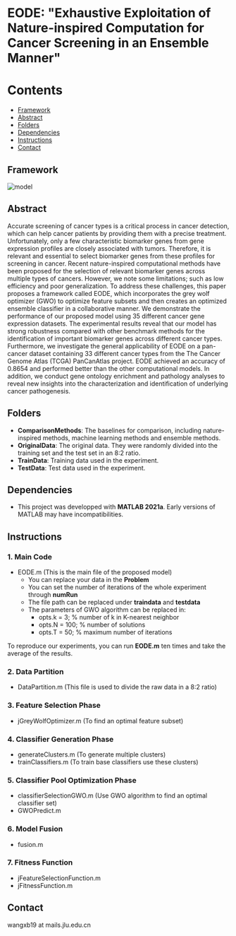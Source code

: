 # EODE: "Exhaustive Exploitation of Nature-inspired Computation for Cancer Screening in an Ensemble Manner"
# Contents 
- [Framework](#Framework)
- [Abstract](#Abstract)
- [Folders](#Folders)
- [Dependencies](#Dependencies)
- [Instructions](#Instructions)
- [Contact](#Contact)

## Framework
![model](https://github.com/wangxb96/EODE/blob/master/frameworkpro.png)
## Abstract
Accurate screening of cancer types is a critical process in cancer detection, which can help cancer patients by providing them with a precise treatment. Unfortunately, only a few characteristic biomarker genes from gene expression profiles  are closely associated with tumors. Therefore, it is relevant and essential to select biomarker genes from these profiles for screening in cancer. Recent nature-inspired computational methods have been proposed for the selection of relevant biomarker genes across multiple types of cancers. However, we note some limitations; such as low efficiency and poor generalization. To address these challenges, this paper proposes a framework called EODE, which incorporates the grey wolf optimizer (GWO) to optimize feature subsets and then creates an optimized ensemble classifier in a collaborative manner. We demonstrate the performance of our proposed model using 35 different cancer gene expression datasets. The experimental results reveal that our model has strong robustness compared with other benchmark methods for the identification of important biomarker genes across different cancer types. Furthermore, we investigate the general applicability of EODE on a pan-cancer dataset containing 33 different cancer types from the The Cancer Genome Atlas (TCGA) PanCanAtlas project. EODE achieved an accuracy of 0.8654 and performed better than the other computational models. In addition, we conduct gene ontology enrichment and pathology analyses to reveal new insights into the characterization and identification of underlying cancer pathogenesis.
## Folders
- **ComparisonMethods**: The baselines for comparison, including nature-inspired methods, machine learning methods and ensemble methods.
- **OriginalData**: The original data. They were randomly divided into the training set and the test set in an 8:2 ratio.
- **TrainData**: Training data used in the experiment.
- **TestData**: Test data used in the experiment.
## Dependencies
- This project was developped with **MATLAB 2021a**. Early versions of MATLAB may have incompatibilities.
## Instructions
### 1. Main Code
- EODE.m (This is the main file of the proposed model)
  - You can replace your data in the **Problem**
  - You can set the number of iterations of the whole experiment through **numRun**
  - The file path can be replaced under **traindata** and **testdata**
  - The parameters of GWO algorithm can be replaced in:
    - opts.k = 3; % number of k in K-nearest neighbor
    - opts.N = 100; % number of solutions
    - opts.T = 50; % maximum number of iterations
      
To reproduce our experiments, you can run **EODE.m** ten times and take the average of the results.
### 2. Data Partition 
- DataPartition.m (This file is used to divide the raw data in a 8:2 ratio)
### 3. Feature Selection Phase
- jGreyWolfOptimizer.m (To find an optimal feature subset)
### 4. Classifier Generation Phase
- generateClusters.m (To generate multiple clusters)
- trainClassifiers.m (To train base classifiers use these clusters)
### 5. Classifier Pool Optimization Phase
- classifierSelectionGWO.m (Use GWO algorithm to find an optimal classifier set)
- GWOPredict.m
### 6. Model Fusion
- fusion.m
### 7. Fitness Function
- jFeatureSelectionFunction.m
- jFitnessFunction.m

## Contact
wangxb19 at mails.jlu.edu.cn
